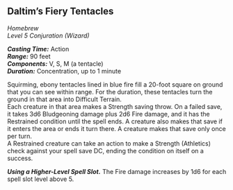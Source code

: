## Daltim’s Fiery Tentacles
*Homebrew*  
*Level 5 Conjuration (Wizard)*

***Casting Time:*** Action  
***Range:*** 90 feet  
***Components:*** V, S, M (a tentacle)  
***Duration:*** Concentration, up to 1 minute

Squirming, ebony tentacles lined in blue fire fill a 20-foot square on ground that you can see within range. For the duration, these tentacles turn the ground in that area into Difficult Terrain.  
Each creature in that area makes a Strength saving throw. On a failed save, it takes 3d6 Bludgeoning damage plus 2d6 Fire damage, and it has the Restrained condition until the spell ends. A creature also makes that save if it enters the area or ends it turn there. A creature makes that save only once per turn.  
A Restrained creature can take an action to make a Strength (Athletics) check against your spell save DC, ending the condition on itself on a success.

***Using a Higher-Level Spell Slot.*** The Fire damage increases by 1d6 for each spell slot level above 5.